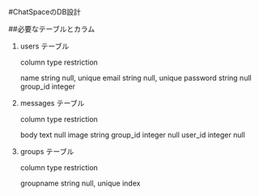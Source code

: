 #ChatSpaceのDB設計


##必要なテーブルとカラム

1. users テーブル

    column      type        restriction

     name       string      null, unique
     email      string      null, unique
     password   string      null
     group_id   integer

2. messages テーブル

    column      type        restriction

     body       text        null
     image      string
     group_id   integer     null
     user_id    integer     null


3. groups テーブル

    column      type        restriction

    groupname   string      null, unique       index


